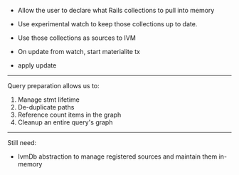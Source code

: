 - Allow the user to declare what Rails collections to pull into memory
- Use experimental watch to keep those collections up to date.
- Use those collections as sources to IVM

- On update from watch, start materialite tx
- apply update

---

Query preparation allows us to:

1. Manage stmt lifetime
2. De-duplicate paths
3. Reference count items in the graph
4. Cleanup an entire query's graph

---

Still need:

- IvmDb abstraction to manage registered sources and maintain them in-memory
